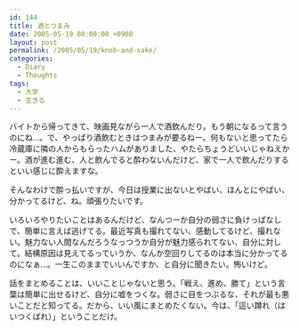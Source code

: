 ```yaml
---
id: 144
title: 酒とつまみ
date: 2005-05-19 00:00:00 +0900
layout: post
permalink: /2005/05/19/knob-and-sake/
categories:
  - Diary
  - Thoughts
tags:
  - 大学
  - 生きる
---
```

バイトから帰ってきて、映画見ながら一人で酒飲んだり。もう朝になるって言うのにね…。で、やっぱり酒飲むときはつまみが要るねー。何もないと思ってたら冷蔵庫に隣の人からもらったハムがありました、やたらちょうどいいじゃねえかー。酒が進む進む、人と飲んでると酔わないんだけど、家で一人で飲んだりするといい感じに酔えますな。
  
<!--more-->

そんなわけで酔っ払いですが、今日は授業に出ないとやばい、ほんとにやばい、分かってるけど、ね。頑張りたいです。
  
いろいろやりたいことはあるんだけど、なんつーか自分の弱さに負けっぱなしで、簡単に言えば逃げてる。最近写真も撮れてない、感動してるけど、撮れない。魅力ない人間なんだろうなっつうか自分が魅力感られてない、自分に対して。結構原因は見えてるっていうか、なんか空回りしてるのは本当に分かってるのになぁ…。一生このままでいいんですか、と自分に聞きたい。怖いけど。
  
話をまとめることは、いいことじゃないと思う。「戦え、進め、勝て」という言葉は簡単に出せるけど、自分に嘘をつくな。弱さに目をつぶるな、それが最も悪いことだと知ってる。だから、いい風にまとめたくない。今は、「這い蹲れ（はいつくばれ）」ということだけ。
